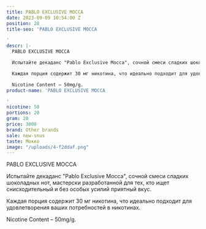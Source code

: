 ```yaml
---
title: PABLO EXCLUSIVE MOCCA
date: 2023-09-09 10:54:00 Z
position: 28
title-seo: 'PABLO EXCLUSIVE MOCCA

'
descr: |-
  PABLO EXCLUSIVE MOCCA

  Испытайте декаданс "Pablo Exclusive Mocca", сочной смеси сладких шоколадных нот, мастерски разработанной для тех, кто ищет снисходительный и без особых усилий приятный вкус.

  Каждая порция содержит 30 мг никотина, что идеально подходит для удовлетворения ваших потребностей в никотинах.

  Nicotine Content – 50mg/g.
product-name: 'PABLO EXCLUSIVE MOCCA

'
nicotine: 50
portions: 20
gram: 20
price: 3000
brand: Other brands
sale: new-snus
taste: Мокко
image: "/uploads/4-f2ddaf.png"
---
```


PABLO EXCLUSIVE MOCCA

Испытайте декаданс "Pablo Exclusive Mocca", сочной смеси сладких шоколадных нот, мастерски разработанной для тех, кто ищет снисходительный и без особых усилий приятный вкус.

Каждая порция содержит 30 мг никотина, что идеально подходит для удовлетворения ваших потребностей в никотинах.

Nicotine Content – 50mg/g.